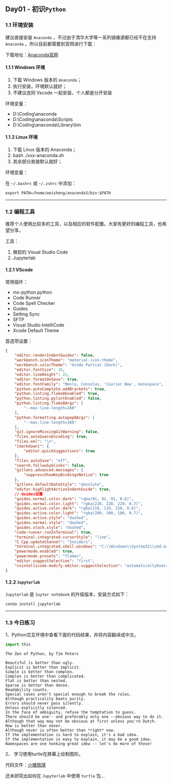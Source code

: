 
## Day01 - 初识`Python`

### 1.1 环境安装

建议直接安装 `Anaconda` ，不过由于清华大学等一系列镜像源都已经不在支持 `Anaconda` 。所以目前都需要到官网进行下载：

下载地址：[Anaconda官网](https://www.anaconda.com/distribution/)

#### 1.1.1 Windows 环境

1. 下载 Windows 版本的 `Anaconda`；
2. 执行安装，环境默认就好；
3. 不建议连同 Vscode 一起安装，个人都是分开安装

环境变量：
- D:\Coding\anaconda
- D:\Coding\anaconda\Scripts
- D:\Coding\anaconda\Library\bin

#### 1.1.2 Linux 环境

1. 下载 Linux 版本的 Anaconda；
2. bash ./xxx-anaconda.sh
3. 其余部分直接默认就好；

环境变量：

在 `~/.bashrc` 或 `~/.zshrc` 中添加：

```shell
export PATH=/home/weisheng/anaconda3/bin:$PATH
```

---

### 1.2 编程工具

 推荐个人使用比较多的工具，以及相应的软件配置。大家有更好的编程工具，也希望分享。
 
 工具：
 1. 微软的 Visual Studio Code
 2. Jupyterlab

#### 1.2.1 VScode

常用插件：
- ms-python.python
- Code Runner
- Code Spell Checker
- Guides
- Setting Sync
- SFTP
- Visual Studio IntelliCode
- Xcode Default Theme

首选项设置：

```json
{
    "editor.renderIndentGuides": false,
    "workbench.iconTheme": "material-icon-theme",
    "workbench.colorTheme": "Xcode Partial (Dark)",
    "editor.fontSize": 16,
    "editor.lineHeight": 22,
    "editor.formatOnSave": true,
    "editor.fontFamily": "Menlo, Consolas, 'Courier New', monospace",
    "python.autoComplete.addBrackets": true,
    "python.linting.flake8Enabled": true,
    "python.linting.pylintEnabled": false,
    "python.linting.flake8Args": [
        "--max-line-length=160"
    ],
    "python.formatting.autopep8Args": [
        "--max-line-length=160"
    ],
    "git.ignoreMissingGitWarning": false,
    "files.autoGuessEncoding": true,
    "files.eol": "\n",
    "[markdown]": {
        "editor.quickSuggestions": true
    },
    "files.autoSave": "off",
    "search.followSymlinks": false,
    "gitlens.advanced.messages": {
        "suppressShowKeyBindingsNotice": true
    },
    "gitlens.defaultDateStyle": "absolute",
    "editor.highlightActiveIndentGuide": true,
    // Guides设置
    "guides.normal.color.dark": "rgba(91, 91, 91, 0.6)",
    "guides.normal.color.light": "rgba(220, 220, 220, 0.7)",
    "guides.active.color.dark": "rgba(210, 110, 210, 0.6)",
    "guides.active.color.light": "rgba(200, 100, 100, 0.7)",
    "guides.active.style": "dashed",
    "guides.normal.style": "dashed",
    "guides.stack.style": "dashed",
    "code-runner.runInTerminal": true,
    "terminal.integrated.cursorStyle": "line",
    "C_Cpp.updateChannel": "Insiders",
    "terminal.integrated.shell.windows": "C:\\Windows\\System32\\cmd.exe",
    "powermode.enabled": true,
    "powermode.presets": "flames",
    "editor.suggestSelection": "first",
    "vsintellicode.modify.editor.suggestSelection": "automaticallyOverrodeDefaultValue"
}
```

#### 1.2.2 `Jupyterlab`

`Jupyterlab` 是 `Juyter notebook` 的升级版本，安装方式如下：

```shell
conda install jupyterlab
```

---

### 1.3 今日练习

1、Python交互环境中查看下面的代码结果，并将内容翻译成中文。


```python
import this
```

    The Zen of Python, by Tim Peters
    
    Beautiful is better than ugly.
    Explicit is better than implicit.
    Simple is better than complex.
    Complex is better than complicated.
    Flat is better than nested.
    Sparse is better than dense.
    Readability counts.
    Special cases aren't special enough to break the rules.
    Although practicality beats purity.
    Errors should never pass silently.
    Unless explicitly silenced.
    In the face of ambiguity, refuse the temptation to guess.
    There should be one-- and preferably only one --obvious way to do it.
    Although that way may not be obvious at first unless you're Dutch.
    Now is better than never.
    Although never is often better than *right* now.
    If the implementation is hard to explain, it's a bad idea.
    If the implementation is easy to explain, it may be a good idea.
    Namespaces are one honking great idea -- let's do more of those!


2、 学习使用turtle在屏幕上绘制图形。

代码文件：[小猪佩琪](https://github.com/blueberryc/Python-100-Days/blob/master/code/peppa_pig.py)

还未研究出如何在 `Jupyterlab` 中使用 `turtle` 包...


```python

```
